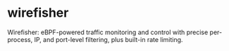 # wirefisher
Wirefisher: eBPF-powered traffic monitoring and control with precise per-process, IP, and port-level filtering, plus built-in rate limiting.
